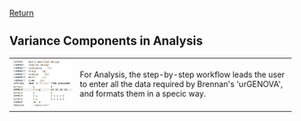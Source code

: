 [Return](professionals.md)
## Variance Components in Analysis ##
<table><tr><td><img src="img/ControlInput.png"></td><td>
For Analysis, the step-by-step workflow leads the user to enter all the data required by Brennan's 'urGENOVA', and formats them in a specic way.
</td></tr></table>